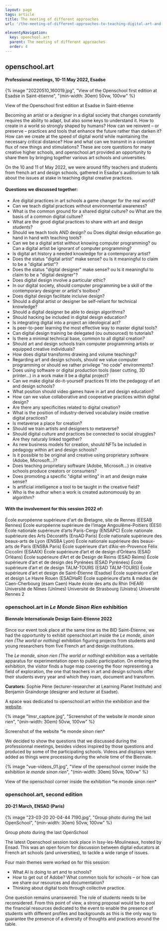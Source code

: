 ```yaml
---
layout: page
tags: article
title: The meeting of different approaches
url: '/the-meeting-of-different-approaches-to-teaching-digital-art-and-design/'

eleventyNavigation:
  key: openchool.art
  parent: The meeting of different approaches
  order: 4
---
```


## openschool.art
#### Professional meetings, 10-11 May 2022, Esadse

{% image "20220510_160019.jpg", "View of the Openschool first edition at Esadse in Saint-étienne", "(min-width: 30em) 50vw, 100vw" %}
<figcaption>View of the Openschool first edition at Esadse in Saint-étienne</figcaption>

Becoming an artist or a designer in a digital society that changes constantly requires the ability to adapt, but also some keys to understand it. How to create in a world so strongly shaped by humans? How can we reinvent – or preserve – practices and tools that enhance the future rather than darken it? How can we create at the speed of digital world while maintaining the necessary critical distance? How and what can we transmit in a constant flux of new things and stimulations? These are core questions for many creative higher schools, and openschool.art provided an opportunity to share them by bringing together various art schools and universities.

On the 10 and 11 of May 2022, we were around fifty teachers and students from french art and design schools, gathered in Esadse's auditorium to talk about the issues at stake in teaching digital creative practices.

#### Questions we discussed together:
- Are digital practices in art schools a game changer for the  real world?
- Can we teach digital practices without environmental awareness?
- What is the common ground for a shared digital culture? ou What are the  basis of a common digital culture?
- What are the good digital practices to share with art and design students?
- Should we teach tools AND design? ou Does digital design education go hand in hand with teaching tools?
- Can we be a digital artist without knowing computer programming? ou Can a digital artist be ignorant of computer programming?
- Is digital art history a needed knowledge for a contemporary artist?
- Does the status "digital artist" make sense? ou Is it meaningful to claim to be a "digital artist"?
- Does the status "digital designer" make sense? ou Is it meaningful to claim to be a "digital designer"?
- Does digital design involve a particular ethic?
- In our digital society, should computer programming be a skill of the contemporary designer or artist's toolbox?
- Does digital design facilitate incluive design?
- Should a digital artist or designer be self-reliant for technical knowledge?
- Should a digital designer be able to design algorithms?
- Should hacking be included in digital design education?
- Is integrating digital into a project an ideological act?
- Is peer-to-peer learning the most effective way to master digital tools?
- Can digital design training be delegated (ou outsourced) to tutorials?
- Is there a minimal technical base, common to all digital creation?
- Should art and design schools train computer programming artists or equipped creative individuals?
- How does digital transforms drawing and volume teachings?
- Regarding art and design schools, should we value computer programming or should we rather privilege "no code" environments?
- Does using software or digital production tools (laser cutting, 3D printer...) in a work make it be a digital project?
- Can we make digital do-it-yourself practices fit into the pedagogy of art and design schools?
- What position should video games have in art and design education?
- How can we value collaborative and cooperative practices within digital design?
- Are there any specificities related to digital creation?
- What is the position of industry-derived vocabulary inside creative digital practices?
- Is metaverse a place for creation?
- Should we train artists and designers to metaverse?
- Should digital culture and practices be connected to social struggles? Are they naturaly linked together?
- As new business models for creation, should NFTs be included in pedagogy within art and design schools?
- Is it possible to be original and creative using proprietary software (Adobe, Microsoft...)?
- Does teaching proprietary software (Adobe, Microsoft...) in creative schools produce creators or consumers?
- Does promoting a specific "digital writing" in art and design make sense?
- Is artificial intelligence a tool to be taught in the creative field?
- Who is the author when a work is created autonomously by an algorithm?

#### With the involvement for this session 2022 of:

École européenne supérieure d'art de Bretagne, site de Rennes (EESAB Rennes)
École européenne supérieure de l’image Angoulême-Poitiers (ÉESI)
École nationale supérieure d’arts Paris-Cergy (ENSAPC)
École nationale supérieure des Arts Décoratifs (EnsAD Paris)
École nationale supérieure des beaux-arts de Lyon (ENSBA Lyon)
École nationale supérieure des beaux-arts de Paris (ENSBA Paris)
École supérieure d’art d’Aix-en-Provence Félix Ciccolini (ESAAIX)
École supérieure d’art et de design d’Orléans (ESAD Orléans)
École supérieure d’Art et de Design de Reims (ESAD Reims)
École supérieure d’art et de design des Pyrénées (ÉSAD Pyrénées)
École supérieure d’art et de design TALM-TOURS (ESAD TALM-TOURS)
École supérieure d’art et design de Saint-Étienne (Esadse)
École supérieure d’art et design Le Havre Rouen (ESADHaR)
École supérieure d’arts & médias de Caen-Cherbourg (ésam Caen)
Haute école des arts du Rhin (HEAR)
Université de Nîmes (Unîmes)
Université de Strasbourg (Unistra)
Université Rennes 2

### openschool.art in *Le Monde Sinon Rien* exhibition
#### Biennale Internationale Design Saint-Etienne 2022
Since our event took place at the same time as the BID Saint-Étienne, we had the opportunity to exhibit openschool.art inside the *Le monde, sinon rien (The world or nothing)* exhibition figuring projects from students and young researchers from five French art and design institutions.

The *Le monde, sinon rien (The world or nothing)* exhibition was a veritable apparatus for experimentation open to public participation. On entering the exhibition, the visitor finds a huge map covering the floor representing a field of exploration, the one that teachers in art and design schools offer their students every year and which they roam, document and transform.

**Curators:** Sophie Pène (lecturer-researcher at Learning Planet Institute) and Benjamin Graindorge (designer and lecturer at Esadse).

A space was dedicated to openschool.art within the exhibition and the [website](https://lemondesinonrien.fr/carte/projet/openschool.art).

{% image "lmsr_capture.jpg", "Screenshot of the website *le monde sinon rien*", "(min-width: 30em) 50vw, 100vw" %}
<figcaption>Screenshot of the website *le monde sinon rien*</figcaption>

We decided to show the questions that we discussed during the professionnal meetings, besides videos inspired by those questions and produced by some of the participating schools. Videos and displays were added as things were processing during the whole time of the Biennale.

{% image "vue-videos_01.jpg", "View of the openschool corner inside the exhibition *le monde sinon rien*", "(min-width: 30em) 50vw, 100vw" %}
<figcaption>View of the openschool corner inside the exhibition *le monde sinon rien*</figcaption>

### openschool.art, second edition
#### 20-21 March, ENSAD (Paris)

{% image "23-03-20 20-04-44 7190.jpg", "Group photo during the last OpenSchool", "(min-width: 30em) 50vw, 100vw" %}
<figcaption>Group photo during the last OpenSchool</figcaption>

The latest Openschool session took place in Issy-les-Moulineaux, hosted by Ensad. This was an open forum for discussion between digital educators at French art schools (and universities), to tackle a wide range of issues. 

Four main themes were worked on for this session:
- What AI is doing to art and to schools? 
- How to get out of Adobe? What common tools for schools – or how can we share our resources and documentation? 
- Thinking about digital tools through collective practice.

One question remains unanswered: The role of students needs to be reconsidered. From this point of view, a strong proposal would be to pool the financial resources dedicated to the event to enable the presence of students with different profiles and backgrounds as this is the only way to guarantee the presence of a diversity of thoughts and practices around the table.




 
